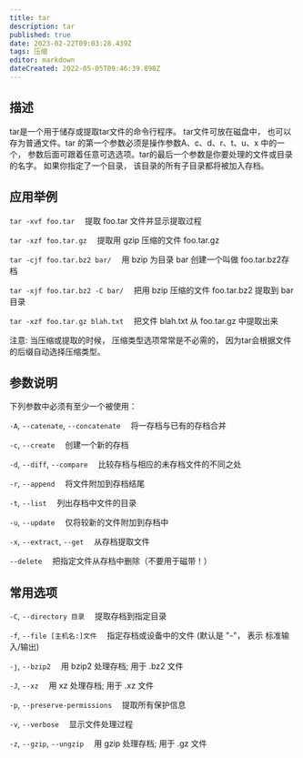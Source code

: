 ```yaml
---
title: tar
description: tar
published: true
date: 2023-02-22T09:03:28.439Z
tags: 压缩
editor: markdown
dateCreated: 2022-05-05T09:46:39.898Z
---
```


## 描述

tar是一个用于储存或提取tar文件的命令行程序。 tar文件可放在磁盘中， 也可以存为普通文件。tar 的第一个参数必须是操作参数A、c、d、r、t、u、x  中的一个， 参数后面可跟着任意可选选项。tar的最后一个参数是你要处理的文件或目录的名字。 如果你指定了一个目录，  该目录的所有子目录都将被加入存档。

## 应用举例

`tar -xvf foo.tar`
&emsp;提取 foo.tar 文件并显示提取过程

`tar -xzf foo.tar.gz`
&emsp;提取用 gzip 压缩的文件 foo.tar.gz

`tar -cjf foo.tar.bz2 bar/`
&emsp;用 bzip 为目录 bar 创建一个叫做 foo.tar.bz2存档

`tar -xjf foo.tar.bz2 -C bar/`
&emsp;把用 bzip 压缩的文件 foo.tar.bz2 提取到 bar 目录

`tar -xzf foo.tar.gz blah.txt`
&emsp;把文件 blah.txt 从 foo.tar.gz 中提取出来

注意: 当压缩或提取的时候， 压缩类型选项常常是不必需的， 因为tar会根据文件的后缀自动选择压缩类型。

## 参数说明

下列参数中必须有至少一个被使用：

`-A`, `--catenate`, `--concatenate`
&emsp;将一存档与已有的存档合并

`-c`, `--create`
&emsp;创建一个新的存档

`-d`, `--diff`, `--compare`
&emsp;比较存档与相应的未存档文件的不同之处

`-r`, `--append`
&emsp;将文件附加到存档结尾

`-t`, `--list`
&emsp;列出存档中文件的目录

`-u`, `--update`
&emsp;仅将较新的文件附加到存档中

`-x`, `--extract`, `--get`
&emsp;从存档提取文件

`--delete`
&emsp;把指定文件从存档中删除（不要用于磁带！）
      
## 常用选项

`-C`, `--directory 目录`
&emsp;提取存档到指定目录

`-f`, `--file [主机名:]文件`
&emsp;指定存档或设备中的文件 (默认是 "-"， 表示 标准输入/输出)

`-j`, `--bzip2`
&emsp;用 bzip2 处理存档; 用于 .bz2 文件

`-J`, `--xz`
&emsp;用 xz 处理存档; 用于 .xz 文件

`-p`, `--preserve-permissions`
&emsp;提取所有保护信息

`-v`, `--verbose`
&emsp;显示文件处理过程

`-z`, `--gzip`, `--ungzip`
&emsp;用 gzip 处理存档; 用于 .gz 文件
